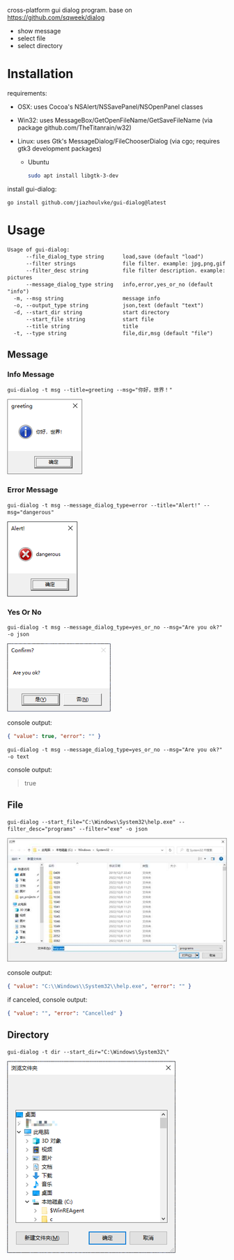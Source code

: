 cross-platform gui dialog program. base on <https://github.com/sqweek/dialog>

- show message
- select file
- select directory

# Installation

requirements:

- OSX: uses Cocoa's NSAlert/NSSavePanel/NSOpenPanel classes
- Win32: uses MessageBox/GetOpenFileName/GetSaveFileName (via package github.com/TheTitanrain/w32)
- Linux: uses Gtk's MessageDialog/FileChooserDialog (via cgo; requires gtk3 development packages)

  - Ubuntu

    ```bash
    sudo apt install libgtk-3-dev
    ```

install gui-dialog:

```
go install github.com/jiazhoulvke/gui-dialog@latest
```

# Usage

```
Usage of gui-dialog:
      --file_dialog_type string      load,save (default "load")
      --filter strings               file filter. example: jpg,png,gif
      --filter_desc string           file filter description. example: pictures
      --message_dialog_type string   info,error,yes_or_no (default "info")
  -m, --msg string                   message info
  -o, --output_type string           json,text (default "text")
  -d, --start_dir string             start directory
      --start_file string            start file
      --title string                 title
  -t, --type string                  file,dir,msg (default "file")
```

## Message

### Info Message

```
gui-dialog -t msg --title=greeting --msg="你好，世界！"
```

![msg info](https://raw.githubusercontent.com/jiazhoulvke/gui-dialog/master/assets/example_msg_info.png?sanitize=true&raw=true)

### Error Message

```
gui-dialog -t msg --message_dialog_type=error --title="Alert!" --msg="dangerous"
```

![msg error](https://raw.githubusercontent.com/jiazhoulvke/gui-dialog/master/assets/example_msg_error.png?sanitize=true&raw=true)

### Yes Or No

```
gui-dialog -t msg --message_dialog_type=yes_or_no --msg="Are you ok?" -o json
```

![msg yes or no](https://raw.githubusercontent.com/jiazhoulvke/gui-dialog/master/assets/example_msg_yes_or_no.png?sanitize=true&raw=true)

console output:

```json
{ "value": true, "error": "" }
```

```
gui-dialog -t msg --message_dialog_type=yes_or_no --msg="Are you ok?" -o text
```

console output:

> true

## File

```
gui-dialog --start_file="C:\Windows\System32\help.exe" --filter_desc="programs" --filter="exe" -o json
```

![file](https://raw.githubusercontent.com/jiazhoulvke/gui-dialog/master/assets/example_file.png?sanitize=true&raw=true)

console output:

```json
{ "value": "C:\\Windows\\System32\\help.exe", "error": "" }
```

if canceled, console output:

```json
{ "value": "", "error": "Cancelled" }
```

## Directory

```
gui-dialog -t dir --start_dir="C:\Windows\System32\"
```

![dir](https://raw.githubusercontent.com/jiazhoulvke/gui-dialog/master/assets/example_directory.png?sanitize=true&raw=true)
